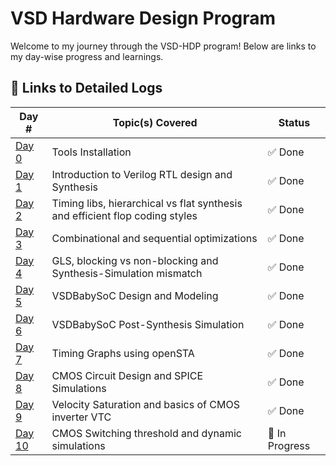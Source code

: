 # VSD Hardware Design Program

Welcome to my journey through the VSD-HDP program! Below are links to my day-wise progress and learnings.

## 🔽 Links to Detailed Logs

| Day # | Topic(s) Covered | Status |
|---|---|---|
| [Day 0](Day0/README.md) | Tools Installation | ✅ Done |
| [Day 1](Day1/README.md) | Introduction to Verilog RTL design and Synthesis | ✅ Done |
| [Day 2](Day2/README.md) | Timing libs, hierarchical vs flat synthesis and efficient flop coding styles | ✅ Done |
| [Day 3](Day3/README.md) | Combinational and sequential optimizations | ✅ Done |
| [Day 4](Day4/README.md) | GLS, blocking vs non-blocking and Synthesis-Simulation mismatch | ✅ Done |
| [Day 5](Day5/README.md) | VSDBabySoC Design and Modeling | ✅ Done |
| [Day 6](Day6/README.md) | VSDBabySoC Post-Synthesis Simulation | ✅ Done |
| [Day 7](Day7/README.md) | Timing Graphs using openSTA | ✅ Done |
| [Day 8](Day8/README.md) | CMOS Circuit Design and SPICE Simulations | ✅ Done |
| [Day 9](Day9/README.md) | Velocity Saturation and basics of CMOS inverter VTC | ✅ Done |
| [Day 10](Day10/README.md) | CMOS Switching threshold and dynamic simulations | 🚧 In Progress |
